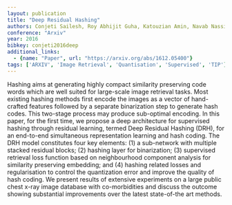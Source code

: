 ```yaml
---
layout: publication
title: "Deep Residual Hashing"
authors: Conjeti Sailesh, Roy Abhijit Guha, Katouzian Amin, Navab Nassir
conference: "Arxiv"
year: 2016
bibkey: conjeti2016deep
additional_links:
  - {name: "Paper", url: "https://arxiv.org/abs/1612.05400"}
tags: ['ARXIV', 'Image Retrieval', 'Quantisation', 'Supervised', 'TIP']
---
```

Hashing aims at generating highly compact similarity preserving code words which
are well suited for large-scale image retrieval tasks. Most existing hashing
methods first encode the images as a vector of hand-crafted features followed by
a separate binarization step to generate hash codes. This two-stage process may
produce sub-optimal encoding. In this paper, for the first time, we propose a
deep architecture for supervised hashing through residual learning, termed Deep
Residual Hashing (DRH), for an end-to-end simultaneous representation learning
and hash coding. The DRH model constitutes four key elements: (1) a sub-network
with multiple stacked residual blocks; (2) hashing layer for binarization; (3)
supervised retrieval loss function based on neighbourhood component analysis for
similarity preserving embedding; and (4) hashing related losses and
regularisation to control the quantization error and improve the quality of hash
coding. We present results of extensive experiments on a large public chest
x-ray image database with co-morbidities and discuss the outcome showing
substantial improvements over the latest state-of-the art methods.
